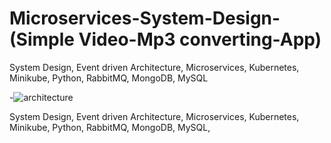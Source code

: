 # Microservices-System-Design- (Simple Video-Mp3 converting-App)

System Design, Event driven Architecture, Microservices, Kubernetes, Minikube, Python, RabbitMQ, MongoDB, MySQL

-![architecture](https://user-images.githubusercontent.com/58481599/213822013-ca86cccf-00d5-4884-b751-70af57670e62.JPG)

System Design, Event driven Architecture, Microservices, Kubernetes, Minikube, Python, RabbitMQ, MongoDB, MySQL, 
